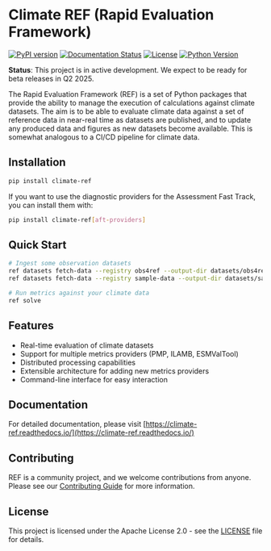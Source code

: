 # Climate REF (Rapid Evaluation Framework)

[![PyPI version](https://badge.fury.io/py/climate-ref.svg)](https://badge.fury.io/py/climate-ref)
[![Documentation Status](https://readthedocs.org/projects/climate-ref/badge/?version=latest)](https://climate-ref.readthedocs.io/en/latest/?badge=latest)
[![License](https://img.shields.io/badge/License-Apache%202.0-blue.svg)](https://opensource.org/licenses/Apache-2.0)
[![Python Version](https://img.shields.io/badge/python-3.11%2B-blue)](https://www.python.org/downloads/)

**Status**: This project is in active development. We expect to be ready for beta releases in Q2 2025.

The Rapid Evaluation Framework (REF) is a set of Python packages that provide the ability to manage the execution of calculations against climate datasets.
The aim is to be able to evaluate climate data against a set of reference data in near-real time as datasets are published,
and to update any produced data and figures as new datasets become available.
This is somewhat analogous to a CI/CD pipeline for climate data.

## Installation

```bash
pip install climate-ref
```

If you want to use the diagnostic providers for the Assessment Fast Track, you can install them with:

```bash
pip install climate-ref[aft-providers]
```

## Quick Start

```bash
# Ingest some observation datasets
ref datasets fetch-data --registry obs4ref --output-dir datasets/obs4ref
ref datasets fetch-data --registry sample-data --output-dir datasets/sample-data

# Run metrics against your climate data
ref solve
```

## Features

- Real-time evaluation of climate datasets
- Support for multiple metrics providers (PMP, ILAMB, ESMValTool)
- Distributed processing capabilities
- Extensible architecture for adding new metrics providers
- Command-line interface for easy interaction

## Documentation

For detailed documentation, please visit [https://climate-ref.readthedocs.io/](https://climate-ref.readthedocs.io/)

## Contributing

REF is a community project, and we welcome contributions from anyone. Please see our [Contributing Guide](https://climate-ref.readthedocs.io/en/latest/contributing/) for more information.

## License

This project is licensed under the Apache License 2.0 - see the [LICENSE](LICENSE) file for details.
